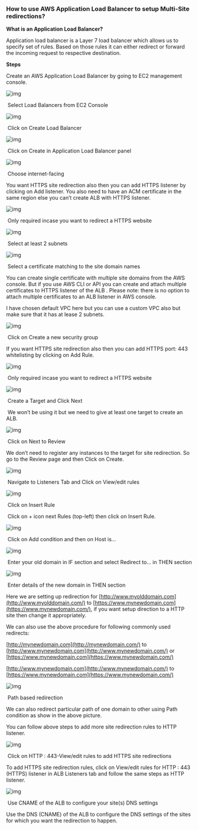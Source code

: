 ### How to use AWS Application Load Balancer to setup Multi-Site redirections?

 

**What is an Application Load Balancer?**

Application load balancer is a Layer 7 load balancer which allows us to specify set of rules. Based on those rules it can either redirect or forward the incoming request to respective destination.

**Steps**

Create an AWS Application Load Balancer by going to EC2 management console.

![img](file:///C:\Users\ADITYA~2\AppData\Local\Temp\msohtmlclip1\01\clip_image002.jpg)

​                                                 Select Load Balancers from EC2 Console 



 

![img](file:///C:\Users\ADITYA~2\AppData\Local\Temp\msohtmlclip1\01\clip_image004.jpg)

​                                                                      Click on Create Load Balancer

 

![img](file:///C:\Users\ADITYA~2\AppData\Local\Temp\msohtmlclip1\01\clip_image006.jpg)

​                                                 Click on Create in Application Load Balancer panel



 

![img](file:///C:\Users\ADITYA~2\AppData\Local\Temp\msohtmlclip1\01\clip_image008.jpg)

​                                                            Choose internet-facing

  

 

You want HTTPS site redirection also then you can add HTTPS listener by clicking on Add listener. You also need to have an ACM certificate in the same region else you can’t create ALB with HTTPS listener.

 

![img](file:///C:\Users\ADITYA~2\AppData\Local\Temp\msohtmlclip1\01\clip_image010.jpg)

​                                       Only required incase you want to redirect a HTTPS website

 

![img](file:///C:\Users\ADITYA~2\AppData\Local\Temp\msohtmlclip1\01\clip_image012.jpg)

​                                                               Select at least 2 subnets





![img](file:///C:\Users\ADITYA~2\AppData\Local\Temp\msohtmlclip1\01\clip_image014.jpg)

​                                         Select a certificate matching to the site domain names

 



You can create single certificate with multiple site domains from the AWS console. But if you use AWS CLI or API you can create and attach multiple certificates to HTTPS listener of the ALB . Please note: there is no option to attach multiple certificates to an ALB listener in AWS console.

I have chosen default VPC here but you can use a custom VPC also but make sure that it has at lease 2 subnets.



![img](file:///C:\Users\ADITYA~2\AppData\Local\Temp\msohtmlclip1\01\clip_image016.jpg)

​                                                     Click on Create a new security group

 

If you want HTTPS site redirection also then you can add HTTPS port: 443 whitelisting by clicking on Add Rule.

![img](file:///C:\Users\ADITYA~2\AppData\Local\Temp\msohtmlclip1\01\clip_image018.jpg)

​                                      Only required incase you want to redirect a HTTPS website



 

![img](file:///C:\Users\ADITYA~2\AppData\Local\Temp\msohtmlclip1\01\clip_image020.jpg)

​                                                                   Create a Target and Click Next



 

​                            We won’t be using it but we need to give at least one target to create an ALB.

![img](file:///C:\Users\ADITYA~2\AppData\Local\Temp\msohtmlclip1\01\clip_image022.jpg)

​                                                                 Click on Next to Review

 

We don’t need to register any instances to the target for site redirection. So go to the Review page and then                            Click on Create.

![img](file:///C:\Users\ADITYA~2\AppData\Local\Temp\msohtmlclip1\01\clip_image024.jpg)

​                                      Navigate to Listeners Tab and Click on View/edit rules



 

![img](file:///C:\Users\ADITYA~2\AppData\Local\Temp\msohtmlclip1\01\clip_image026.jpg)

​                                                      Click on Insert Rule

 

​                                    Click on + icon next Rules (top-left) then click on Insert Rule.

![img](file:///C:\Users\ADITYA~2\AppData\Local\Temp\msohtmlclip1\01\clip_image028.jpg)

​                                       Click on Add condition and then on Host is…

 

![img](file:///C:\Users\ADITYA~2\AppData\Local\Temp\msohtmlclip1\01\clip_image030.jpg)

​                              Enter your old domain in IF section and select Redirect to… in THEN section

 

![img](file:///C:\Users\ADITYA~2\AppData\Local\Temp\msohtmlclip1\01\clip_image032.jpg)

​                                              Enter details of the new domain in THEN section

 



Here we are setting up redirection for [http://www.myolddomain.com](http://www.myolddomain.com/) to [https://www.mynewdomain.com](https://www.mynewdomain.com/), if you want setup direction to a HTTP site then change it appropriately.

We can also use the above procedure for following commonly used redirects:

[http://mynewdomain.com](http://mynewdomain.com/) to [http://www.mynewdomain.com](http://www.mynewdomain.com/) or [https://www.mynewdomain.com](https://www.mynewdomain.com/)

[http://www.mynewdomain.com](http://www.mynewdomain.com/) to [https://www.mynewdomain.com](https://www.mynewdomain.com/)

 

![img](file:///C:\Users\ADITYA~2\AppData\Local\Temp\msohtmlclip1\01\clip_image034.jpg)

​                                                                  Path based redirection

  

We can also redirect particular path of one domain to other using Path condition as show in the above picture.

You can follow above steps to add more site redirection rules to HTTP listener.

 



![img](file:///C:\Users\ADITYA~2\AppData\Local\Temp\msohtmlclip1\01\clip_image036.jpg)

​                            Click on HTTP : 443-View/edit rules to add HTTPS site redirections



 

To add HTTPS site redirection rules, click on View/edit rules for HTTP : 443 (HTTPS) listener in ALB Listeners tab and follow the same steps as HTTP listener.

 

![img](file:///C:\Users\ADITYA~2\AppData\Local\Temp\msohtmlclip1\01\clip_image037.jpg)

​                                     Use CNAME of the ALB to configure your site(s) DNS settings

 

Use the DNS (CNAME) of the ALB to configure the DNS settings of the sites for which you want the redirection to happen.

 

 

 

 

 

 

 

 

 

 

 

 

 

 

 

 

 

 

 

 

 